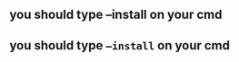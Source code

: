 
<p>
     <h2>you should type –install on your cmd</h2>
</p>

<h2>you should type <code>–install</code> on your cmd</h2>
